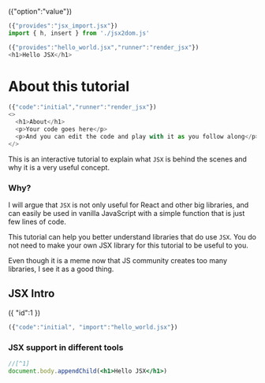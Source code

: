 ({"option":"value"})
```typescript
({"provides":"jsx_import.jsx"})
import { h, insert } from './jsx2dom.js'
```

```typescript
({"provides":"hello_world.jsx","runner":"render_jsx"})
<h1>Hello JSX</h1>
```


# About this tutorial
```typescript
({"code":"initial","runner":"render_jsx"})
<>
  <h1>About</h1>
  <p>Your code goes here</p>
  <p>And you can edit the code and play with it as you follow along</p>
</>
```

This is an interactive tutorial to explain what `JSX` is behind the scenes and why it is a very useful concept. 

### Why?
I will argue that `JSX` is not only useful for React and other big libraries, and can easily be used in vanilla JavaScript with a simple function that is just few lines of code.

This tutorial can help you better understand libraries that do use `JSX`. You do not need to make your own JSX library for this tutorial to be useful to you.

Even though it is a meme now that JS community creates too many libraries, I see it as a good thing.

## JSX Intro

({
  "id":1
})

```typescript
({"code":"initial", "import":"hello_world.jsx"})
```


### JSX support in different tools

```jsx
//[^1]
document.body.appendChild(<h1>Hello JSX</h1>)
```

[^1]: comment

